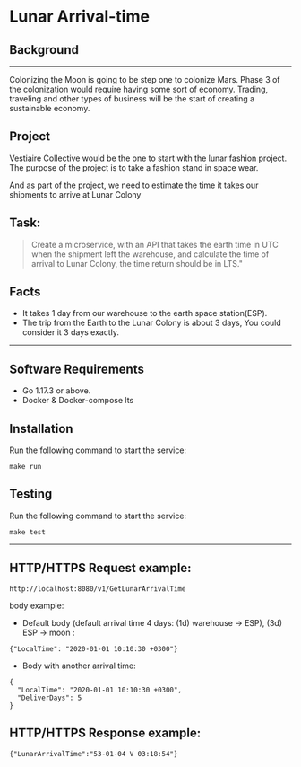 # Lunar Arrival-time
## Background
___
Colonizing the Moon is going to be step one to colonize Mars. Phase 3 of the colonization would
require having some sort of economy.
Trading, traveling and other types of business will be the start of creating a sustainable economy.

## Project
Vestiaire Collective would be the one to start with the lunar fashion project. The purpose of the project is to take a fashion stand in space wear.

And as part of the project, we need to estimate the time it takes our shipments to arrive at Lunar Colony

## Task:
>Create a microservice, with an API that takes the earth time in UTC when the shipment left the warehouse, and calculate the time of arrival to Lunar Colony, the time return should be in LTS."

## Facts
+ It takes 1 day from our warehouse to the earth space station(ESP).
+ The trip from the Earth to the Lunar Colony is about 3 days, You could consider it 3 days
exactly.
___
## Software Requirements
+ Go 1.17.3 or above. 
+ Docker & Docker-compose lts

## Installation
Run the following command to start the service:

    make run
## Testing
Run the following command to start the service:

    make test
___

## HTTP/HTTPS Request example:
`http://localhost:8080/v1/GetLunarArrivalTime`

body example:
+ Default body (default arrival time 4 days: (1d) warehouse -> ESP), (3d) ESP -> moon :
```
{"LocalTime": "2020-01-01 10:10:30 +0300"}
```

        
+ Body with another arrival time:
```
{
  "LocalTime": "2020-01-01 10:10:30 +0300",
  "DeliverDays": 5
}
```



## HTTP/HTTPS Response example:
```
{"LunarArrivalTime":"53-01-04 V 03:18:54"}
```


 
